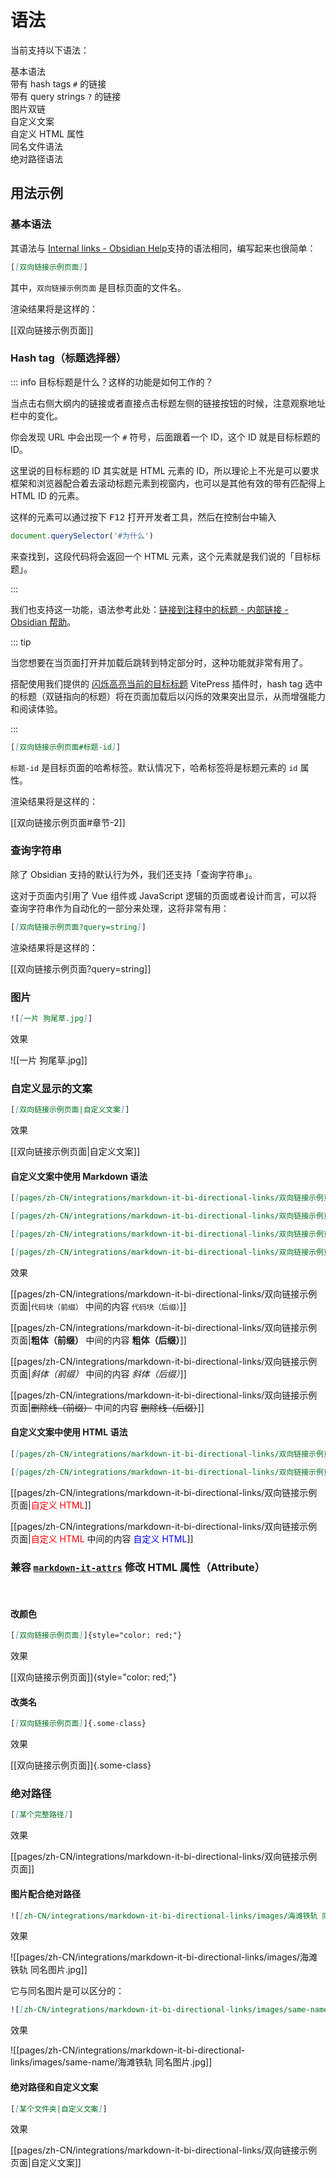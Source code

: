 # 语法

当前支持以下语法：

<div grid="~ cols-[auto_1fr] gap-1" items-start my-1>
  <div h=[1rem]><div i-icon-park-outline:check-one text="green-600" /></div>
  <span>基本语法</span>
  <div h=[1rem]><div i-icon-park-outline:check-one text="green-600" /></div>
  <span>带有 hash tags <code>#</code> 的链接</span>
  <div h=[1rem]><div i-icon-park-outline:check-one text="green-600" /></div>
  <span>带有 query strings <code>?</code> 的链接</span>
  <div h=[1rem]><div i-icon-park-outline:check-one text="green-600" /></div>
  <span>图片双链</span>
  <div h=[1rem]><div i-icon-park-outline:check-one text="green-600" /></div>
  <span>自定义文案</span>
  <div h=[1rem]><div i-icon-park-outline:check-one text="green-600" /></div>
  <span>自定义 HTML 属性</span>
  <div h=[1rem]><div i-icon-park-outline:check-one text="green-600" /></div>
  <span>同名文件语法</span>
  <div h=[1rem]><div i-icon-park-outline:check-one text="green-600" /></div>
  <span>绝对路径语法</span>
</div>

## 用法示例

### 基本语法

其语法与 [Internal links - Obsidian Help](https://help.obsidian.md/Linking+notes+and+files/Internal+links)支持的语法相同，编写起来也很简单：

```markdown
[[双向链接示例页面]]
```

其中，`双向链接示例页面` 是目标页面的文件名。

渲染结果将是这样的：

[[双向链接示例页面]]

### Hash tag（标题选择器）

::: info 目标标题是什么？这样的功能是如何工作的？

当点击右侧大纲内的链接或者直接点击标题左侧的链接按钮的时候，注意观察地址栏中的变化。

你会发现 URL 中会出现一个 `#` 符号，后面跟着一个 ID，这个 ID 就是目标标题的 ID。

这里说的目标标题的 ID 其实就是 HTML 元素的 ID，所以理论上不光是可以要求框架和浏览器配合着去滚动标题元素到视窗内，也可以是其他有效的带有匹配得上 HTML ID 的元素。

这样的元素可以通过按下 <kbd>F12</kbd> 打开开发者工具，然后在控制台中输入

```js
document.querySelector('#为什么')
```

来查找到，这段代码将会返回一个 HTML 元素，这个元素就是我们说的「目标标题」。

:::

我们也支持这一功能，语法参考此处：[链接到注释中的标题 - 内部链接 - Obsidian 帮助](https://help.obsidian.md/Linking+notes+and+files/Internal+links#Link+to+a+heading+in+a+note)。

::: tip

当您想要在当页面打开并加载后跳转到特定部分时，这种功能就非常有用了。

搭配使用我们提供的 [闪烁高亮当前的目标标题](/pages/zh-CN/integrations/vitepress-plugin-highlight-targeted-heading/) VitePress 插件时，hash tag 选中的标题（双链指向的标题）将在页面加载后以闪烁的效果突出显示，从而增强能力和阅读体验。

:::

```markdown
[[双向链接示例页面#标题-id]]
```

`标题-id` 是目标页面的哈希标签。默认情况下，哈希标签将是标题元素的 `id` 属性。

渲染结果将是这样的：

[[双向链接示例页面#章节-2]]

### 查询字符串

除了 Obsidian 支持的默认行为外，我们还支持「查询字符串」。

这对于页面内引用了 Vue 组件或 JavaScript 逻辑的页面或者设计而言，可以将查询字符串作为自动化的一部分来处理，这将非常有用：

```markdown
[[双向链接示例页面?query=string]]
```

渲染结果将是这样的：

[[双向链接示例页面?query=string]]

### 图片

```markdown
![[一片 狗尾草.jpg]]
```

效果

![[一片 狗尾草.jpg]]

### 自定义显示的文案

```markdown
[[双向链接示例页面|自定义文案]]
```

效果

[[双向链接示例页面|自定义文案]]

#### 自定义文案中使用 Markdown 语法

```markdown
[[pages/zh-CN/integrations/markdown-it-bi-directional-links/双向链接示例页面|`代码块（前缀）` 中间的内容 `代码块（后缀）`]]

[[pages/zh-CN/integrations/markdown-it-bi-directional-links/双向链接示例页面|**粗体（前缀）** 中间的内容 **粗体（后缀）**]]

[[pages/zh-CN/integrations/markdown-it-bi-directional-links/双向链接示例页面|*斜体（前缀）* 中间的内容 *斜体（后缀）*]]

[[pages/zh-CN/integrations/markdown-it-bi-directional-links/双向链接示例页面|~~删除线（前缀）~~ 中间的内容 ~~删除线（后缀）~~]]
```

效果

[[pages/zh-CN/integrations/markdown-it-bi-directional-links/双向链接示例页面|`代码块（前缀）` 中间的内容 `代码块（后缀）`]]

[[pages/zh-CN/integrations/markdown-it-bi-directional-links/双向链接示例页面|**粗体（前缀）** 中间的内容 **粗体（后缀）**]]

[[pages/zh-CN/integrations/markdown-it-bi-directional-links/双向链接示例页面|*斜体（前缀）* 中间的内容 *斜体（后缀）*]]

[[pages/zh-CN/integrations/markdown-it-bi-directional-links/双向链接示例页面|~~删除线（前缀）~~ 中间的内容 ~~删除线（后缀）~~]]

#### 自定义文案中使用 HTML 语法

```markdown
[[pages/zh-CN/integrations/markdown-it-bi-directional-links/双向链接示例页面|<span style="color: red;">自定义 HTML</span>]]

[[pages/zh-CN/integrations/markdown-it-bi-directional-links/双向链接示例页面|<span style="color: red;">自定义 HTML</span> 中间的内容 <span style="color: blue;">自定义 HTML</span>]]
```

[[pages/zh-CN/integrations/markdown-it-bi-directional-links/双向链接示例页面|<span style="color: red;">自定义 HTML</span>]]

[[pages/zh-CN/integrations/markdown-it-bi-directional-links/双向链接示例页面|<span style="color: red;">自定义 HTML</span> 中间的内容 <span style="color: blue;">自定义 HTML</span>]]

### 兼容 [`markdown-it-attrs`](https://github.com/arve0/markdown-it-attrs) 修改 HTML 属性（Attribute）

<br>

#### 改颜色

```markdown
[[双向链接示例页面]]{style="color: red;"}
```

效果

[[双向链接示例页面]]{style="color: red;"}

#### 改类名

```markdown
[[双向链接示例页面]]{.some-class}
```

效果

[[双向链接示例页面]]{.some-class}

### 绝对路径

```markdown
[[某个完整路径]]
```

效果

[[pages/zh-CN/integrations/markdown-it-bi-directional-links/双向链接示例页面]]

#### 图片配合绝对路径

```markdown
![[zh-CN/integrations/markdown-it-bi-directional-links/images/海滩铁轨 同名图片.jpg]]
```

效果

![[pages/zh-CN/integrations/markdown-it-bi-directional-links/images/海滩铁轨 同名图片.jpg]]

它与同名图片是可以区分的：

```markdown
![[zh-CN/integrations/markdown-it-bi-directional-links/images/same-name/海滩铁轨 同名图片.jpg]]
```

效果

![[pages/zh-CN/integrations/markdown-it-bi-directional-links/images/same-name/海滩铁轨 同名图片.jpg]]

#### 绝对路径和自定义文案

```markdown
[[某个文件夹|自定义文案]]
```

效果

[[pages/zh-CN/integrations/markdown-it-bi-directional-links/双向链接示例页面|自定义文案]]
